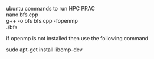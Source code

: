 ubuntu commands to run HPC PRAC
<br/>
nano bfs.cpp <br/>
g++ -o bfs bfs.cpp -fopenmp <br/>
./bfs <br/>



if openmp is not installed then use the following command

sudo apt-get install libomp-dev
